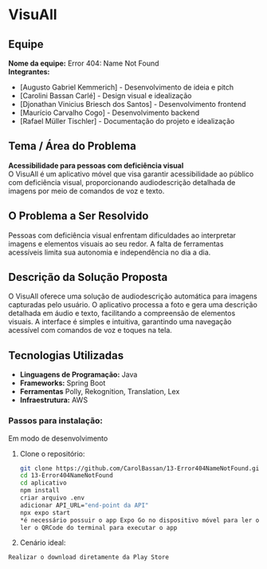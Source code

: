 # VisuAll

## Equipe
**Nome da equipe:** Error 404: Name Not Found  
**Integrantes:**  
- [Augusto Gabriel Kemmerich] - Desenvolvimento de ideia e pitch
- [Carolini Bassan Carlé] - Design visual e idealização
- [Djonathan Vinicius Briesch dos Santos] - Desenvolvimento frontend
- [Maurício Carvalho Cogo] - Desenvolvimento backend
- [Rafael Müller Tischler] - Documentação do projeto e idealização

## Tema / Área do Problema
**Acessibilidade para pessoas com deficiência visual**  
O VisuAll é um aplicativo móvel que visa garantir acessibilidade ao público com deficiência visual, proporcionando audiodescrição detalhada de imagens por meio de comandos de voz e texto.

## O Problema a Ser Resolvido
Pessoas com deficiência visual enfrentam dificuldades ao interpretar imagens e elementos visuais ao seu redor. A falta de ferramentas acessíveis limita sua autonomia e independência no dia a dia.

## Descrição da Solução Proposta
O VisuAll oferece uma solução de audiodescrição automática para imagens capturadas pelo usuário. O aplicativo processa a foto e gera uma descrição detalhada em áudio e texto, facilitando a compreensão de elementos visuais. A interface é simples e intuitiva, garantindo uma navegação acessível com comandos de voz e toques na tela.

## Tecnologias Utilizadas
- **Linguagens de Programação:** Java
- **Frameworks:** Spring Boot
- **Ferramentas** Polly, Rekognition, Translation, Lex
- **Infraestrutura:** AWS

### Passos para instalação:
Em modo de desenvolvimento
1. Clone o repositório:  
   ```bash
   git clone https://github.com/CarolBassan/13-Error404NameNotFound.git
   cd 13-Error404NameNotFound
   cd aplicativo
   npm install
   criar arquivo .env
   adicionar API_URL="end-point da API"
   npx expo start
   *é necessário possuir o app Expo Go no dispositivo móvel para ler o QRCode gerado*
   ler o QRCode do terminal para executar o app
   

2. Cenário ideal:
 ```bash
 Realizar o download diretamente da Play Store
